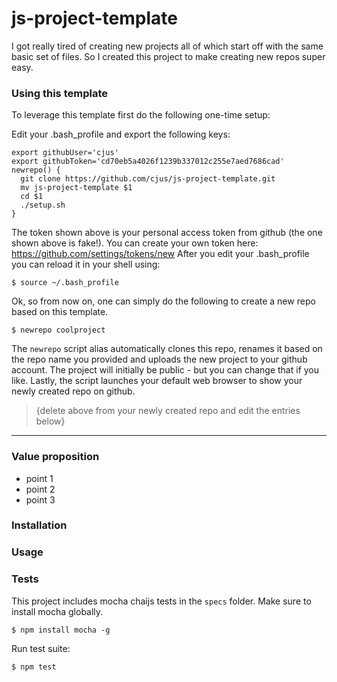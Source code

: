 # js-project-template
I got really tired of creating new projects all of which start off with the same basic set of files.
So I created this project to make creating new repos super easy.

### Using this template
To leverage this template first do the following one-time setup:

Edit your .bash_profile and export the following keys:

```shell
export githubUser='cjus'
export githubToken='cd70eb5a4026f1239b337012c255e7aed7686cad'
newrepo() {
  git clone https://github.com/cjus/js-project-template.git
  mv js-project-template $1
  cd $1
  ./setup.sh
}
```

The token shown above is your personal access token from github (the one shown above is fake!).
You can create your own token here: https://github.com/settings/tokens/new
After you edit your .bash_profile you can reload it in your shell using:

```
$ source ~/.bash_profile
```

Ok, so from now on, one can simply do the following to create a new repo based on this template.

```shell
$ newrepo coolproject
```

The `newrepo` script alias automatically clones this repo, renames it based on the repo name you provided and uploads the new project to your github account. The project will initially be public - but you can change that if you like.  Lastly, the script launches your default web browser to show your newly created repo on github.

> {delete above from your newly created repo and edit the entries below}

---

### Value proposition
* point 1
* point 2
* point 3

### Installation

### Usage

### Tests
This project includes mocha chaijs tests in the `specs` folder.
Make sure to install mocha globally.

```shell
$ npm install mocha -g
```

Run test suite:

```javascript
$ npm test
```
